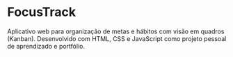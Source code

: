 # FocusTrack
 Aplicativo web para organização de metas e hábitos com visão em quadros (Kanban). Desenvolvido com HTML, CSS e JavaScript como projeto pessoal de aprendizado e portfólio.
